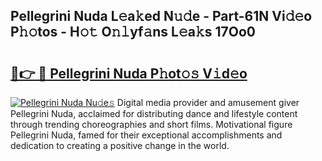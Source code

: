 ## Pellegrini Nuda L𝚎a𝚔ed N𝚞𝚍e - Part-61N Vi𝚍𝚎o P𝚑𝚘tos - H𝚘𝚝 O𝚗𝚕yf𝚊ns L𝚎a𝚔s 17Oo0

# <h2><a href="http://kfd9qa.oniu.top/?m=Pellegrini+Nuda">🔗👉 🔴 Pellegrini Nuda P𝚑ot𝚘𝚜 V𝚒d𝚎o</a></h2>

[![Pellegrini Nuda Nu𝚍e𝚜](https://i.imgur.com/0qMVB7G.gif)](http://kfd9qa.oniu.top/?m=Pellegrini+Nuda)
Digital media provider and amusement giver Pellegrini Nuda, acclaimed for distributing dance and lifestyle content through trending choreographies and short films. Motivational figure Pellegrini Nuda, famed for their exceptional accomplishments and dedication to creating a positive change in the world.  
